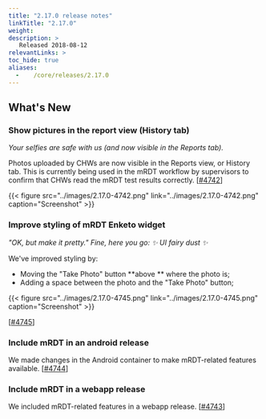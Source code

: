 ```yaml
---
title: "2.17.0 release notes"
linkTitle: "2.17.0"
weight:
description: >
   Released 2018-08-12
relevantLinks: >
toc_hide: true
aliases:
  -    /core/releases/2.17.0
---
```


## What's New

### Show pictures in the report view (History tab)

_Your selfies are safe with us (and now visible in the Reports tab)._

Photos uploaded by CHWs are now visible in the Reports view, or History tab. This is currently being used in the mRDT workflow by supervisors to confirm that CHWs read the mRDT test results correctly. [[#4742](https://github.com/medic/cht-core/issues/4742)]

{{< figure src="../images/2.17.0-4742.png" link="../images/2.17.0-4742.png" caption="Screenshot" >}}

### Improve styling of mRDT Enketo widget

_"OK, but make it pretty." Fine, here you go: ✨ UI fairy dust ✨_

We've improved styling by:
- Moving the "Take Photo" button **above ** where the photo is;
- Adding a space between the photo and the "Take Photo" button;

{{< figure src="../images/2.17.0-4745.png" link="../images/2.17.0-4745.png" caption="Screenshot" >}}

[[#4745](https://github.com/medic/cht-core/issues/4745)]

### Include mRDT in an android release

We made changes in the Android container to make mRDT-related features available. [[#4744](https://github.com/medic/cht-core/issues/4744)]

### Include mRDT in a webapp release

We included mRDT-related features in a webapp release. [[#4743](https://github.com/medic/cht-core/issues/4743)]
